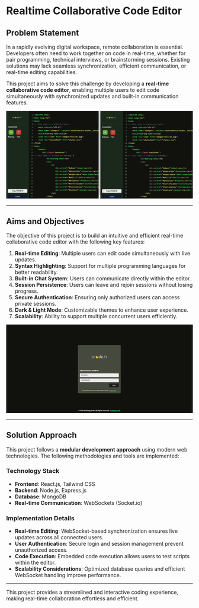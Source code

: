 # Realtime Collaborative Code Editor

## Problem Statement
In a rapidly evolving digital workspace, remote collaboration is essential. Developers often need to work together on code in real-time, whether for pair programming, technical interviews, or brainstorming sessions. Existing solutions may lack seamless synchronization, efficient communication, or real-time editing capabilities.

This project aims to solve this challenge by developing a **real-time collaborative code editor**, enabling multiple users to edit code simultaneously with synchronized updates and built-in communication features.

![Live Collaboration](assets/Collab.png)

---

## Aims and Objectives
The objective of this project is to build an intuitive and efficient real-time collaborative code editor with the following key features:

1. **Real-time Editing**: Multiple users can edit code simultaneously with live updates.
2. **Syntax Highlighting**: Support for multiple programming languages for better readability.
3. **Built-in Chat System**: Users can communicate directly within the editor.
4. **Session Persistence**: Users can leave and rejoin sessions without losing progress.
5. **Secure Authentication**: Ensuring only authorized users can access private sessions.
6. **Dark & Light Mode**: Customizable themes to enhance user experience.
7. **Scalability**: Ability to support multiple concurrent users efficiently.

![Login Interface](assets/Login.png)

---

## Solution Approach
This project follows a **modular development approach** using modern web technologies. The following methodologies and tools are implemented:

### **Technology Stack**
- **Frontend**: React.js, Tailwind CSS
- **Backend**: Node.js, Express.js
- **Database**: MongoDB 
- **Real-time Communication**: WebSockets (Socket.io)

### **Implementation Details**
- **Real-time Editing**: WebSocket-based synchronization ensures live updates across all connected users.
- **User Authentication**: Secure login and session management prevent unauthorized access.
- **Code Execution**: Embedded code execution allows users to test scripts within the editor.
- **Scalability Considerations**: Optimized database queries and efficient WebSocket handling improve performance.

---


This project provides a streamlined and interactive coding experience, making real-time collaboration effortless and efficient.
